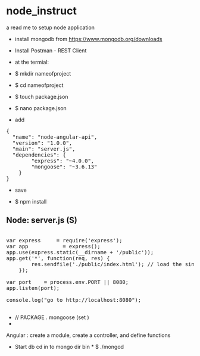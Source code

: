 # node_instruct
a read me to setup node application 


* install mongodb from https://www.mongodb.org/downloads
* Install Postman - REST Client

* at the termial:
* $ mkdir nameofproject
* $ cd nameofproject
* $ touch package.json
* $ nano package.json

- add 

<pre>
{
  "name": "node-angular-api",
  "version": "1.0.0",
  "main": "server.js",
  "dependencies": {
        "express": "~4.0.0",
        "mongoose": "~3.6.13"
    }
}
</pre>

- save 

* $ npm install

Node: server.js (S)
--------------

<pre> 
var express 	= require('express'); 
var app 		  = express(); 
app.use(express.static(__dirname + '/public'));  
app.get('*', function(req, res) {
        res.sendfile('./public/index.html'); // load the single view file (angular will handle the page changes on the front-end)
    });

var port    = process.env.PORT || 8080;
app.listen(port); 

console.log("go to http://localhost:8080"); 

</pre>

* // PACKAGE . mongoose (set )
* 
Angular : create a module, create a controller, and define functions 

* Start db cd in to mongo dir bin  * $ ./mongod
